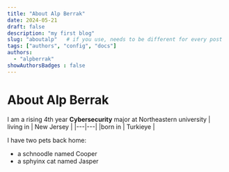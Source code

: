 ```yaml
---
title: "About Alp Berrak"
date: 2024-05-21
draft: false
description: "my first blog"
slug: "aboutalp"   # if you use, needs to be different for every post
tags: ["authors", "config", "docs"]
authors:
  - "alpberrak"
showAuthorsBadges : false
---
```


# About Alp Berrak

I am a rising 4th year **Cybersecurity** major at Northeastern university
| living in | New Jersey | 
|---|---|
|born in | Turkieye |

I have two pets back home:
- a schnoodle named Cooper
- a sphyinx cat named Jasper
